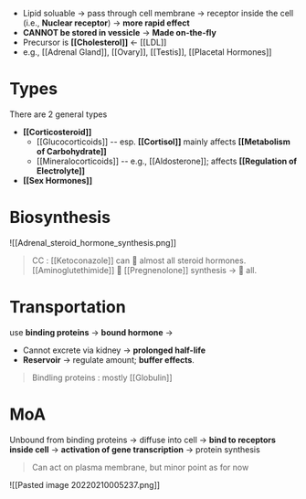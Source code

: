 - Lipid soluable → pass through cell membrane → receptor inside the cell (i.e., **Nuclear receptor**) → **more rapid effect**
- **CANNOT be stored in vessicle** → **Made on-the-fly**
- Precursor is **[[Cholesterol]]** ← [[LDL]] 
- e.g., [[Adrenal Gland]], [[Ovary]], [[Testis]], [[Placetal Hormones]]

# Types
There are 2 general types
- **[[Corticosteroid]]**
	- [[Glucocorticoids]] -- esp. **[[Cortisol]]** mainly affects **[[Metabolism of Carbohydrate]]**
	- [[Mineralocorticoids]] -- e.g., [[Aldosterone]]; affects **[[Regulation of Electrolyte]]**
- **[[Sex Hormones]]**

# Biosynthesis

![[Adrenal_steroid_hormone_synthesis.png]]

> CC : [[Ketoconazole]] can  almost all steroid hormones. [[Aminoglutethimide]]  [[Pregnenolone]] synthesis →  all.

# Transportation
use **binding proteins** -> **bound hormone** ->
- Cannot excrete via kidney -> **prolonged half-life**
- **Reservoir** -> regulate amount; **buffer effects**.
> Bindling proteins : mostly [[Globulin]]

# MoA
Unbound from binding proteins -> diffuse into cell -> **bind to receptors inside cell** -> **activation of gene transcription** -> protein synthesis 

> Can act on plasma membrane, but minor point as for now

![[Pasted image 20220210005237.png]]